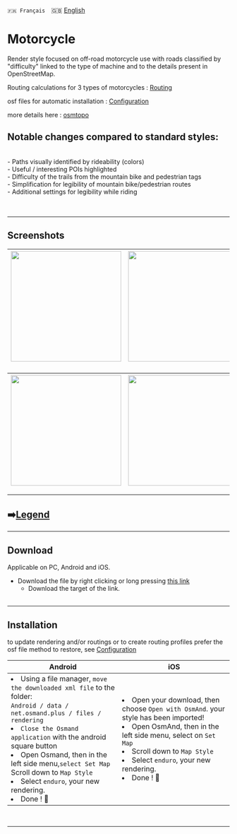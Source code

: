 `🇫🇷 Français`&emsp;🇬🇧 [English](README_EN.md)

# Motorcycle
Render style focused on off-road motorcycle use with roads classified by "difficulty" linked to the type of machine and to the details present in OpenStreetMap.

Routing calculations for 3 types of motorcycles  :  [Routing](https://github.com/OsmAnd-Rendering/Motorcycle/tree/routing)

osf files for automatic installation : [Configuration](https://github.com/OsmAnd-Rendering/Motorcycle/tree/configuration)

more details here : [osmtopo](https://osmtopo.blogspot.com/2021/02/style-pour-osmand.html)

## Notable changes compared to standard styles:
<br>
- Paths visually identified by rideability (colors)<br>
- Useful / interesting POIs highlighted<br>
- Difficulty of the trails from the mountain bike and pedestrian tags<br>
- Simplification for legibility of mountain bike/pedestrian routes<br>
- Additional settings for legibility while riding<br>
<br><br>

---

## Screenshots<br>

| <img src="https://1.bp.blogspot.com/-80KFHZxn-x0/YHhVVHgiDqI/AAAAAAAAEgw/MLuJSVUiiOQsHM9bJUrFQRJCdPtF02YmgCLcBGAsYHQ/s0/millau_cricri_50_1km.jpg" width="250" /> | <img src="https://1.bp.blogspot.com/-cEhzfD_lhDM/YHhTZ3UGs9I/AAAAAAAAEgo/C6xCHkJYfHg21bxSQ9YYdhXif-gmv-v5ACLcBGAsYHQ/s0/millau_cricri_50_2km.jpg" width="250" /> | <img src="https://1.bp.blogspot.com/-exeX47jqhkE/YHl78COV4-I/AAAAAAAAEhQ/I3XvrOUpvmkKBi8QpOHZ5aZRpA1k255AQCLcBGAsYHQ/s0/balisages.jpg" width="250" /> |
| :-------------: | :-------------: | :-------------: |

### 
| <img src="https://1.bp.blogspot.com/-4PDQS4TdN0U/YJzl-K4DbjI/AAAAAAAAEi0/tXv0eyXuGEMS93m2lxKqQqMrqMsf9busgCLcBGAsYHQ/w296-h640/PT%255B1%255D.jpg" width="250" /> | <img src="https://1.bp.blogspot.com/-VDzxurdpIiI/YJzjwUlMM4I/AAAAAAAAEik/uZcepPSb630Fe-n55IIBL5TmeJz4ZSsfACLcBGAsYHQ/w296-h640/GT_sec%255B1%255D.jpg" width="250" /> | <img src="https://1.bp.blogspot.com/-2jO-scaZT8k/YJzinm1gWHI/AAAAAAAAEic/7Qe9Xhfd9mIbINux-c_4Gw7iRT5DH4ugwCLcBGAsYHQ/w296-h640/GT%255B1%255D.jpg" width="250" /> |
| :-------------: | :-------------: | :-------------: |

---
## ➡️[Legend](Legend.md)
---

## Download
Applicable on PC, Android and iOS.

- Download the file by right clicking or long pressing [this link](https://github.com/OsmAnd-Rendering/Motorcycle/blob/main/enduro.render.xml)
    - Download the target of the link.<br><br>


---

## Installation
to update rendering and/or routings or to create routing profiles prefer the osf file method to restore, see [Configuration](https://github.com/OsmAnd-Rendering/Motorcycle/tree/configuration)

<table>
    <thead>
    <tr>
        <th>Android</th>
        <th>iOS</th>
    </tr>
    </thead>
    <tbody>
    <tr>
        <td width="50%"><li> Using a file manager, <code>move the downloaded xml file</code> to the folder:<br><code>Android / data / net.osmand.plus / files / rendering</code><br><li>  <code>Close the Osmand application</code> with the android square button<br><li> Open Osmand, then in the left side menu,<code>select Set Map</code><br<li> Scroll down to <code>Map Style</code><br> <li> Select  <code>enduro</code>, your new rendering.<br><li> Done ! 🎉</td>
        <td><li> Open your download, then choose <code>Open with OsmAnd</code>. your style has been imported!<br><li> Open OsmAnd, then in the left side menu, select on <code>Set Map</code><br><li> Scroll down to <code>Map Style</code><br><li> Select <code>enduro</code>, your new rendering.<br><li> Done ! 🎉</td>
    </tr>
    <tbody>
</table>

<br>

---

